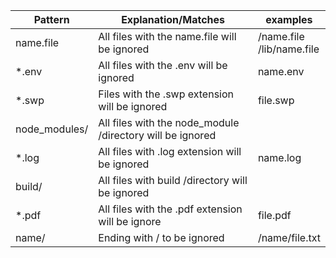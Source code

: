 Pattern       |                  Explanation/Matches                     |   examples   
--------------|----------------------------------------------------------|-------------
name.file     | All files with the name.file will be ignored             |/name.file <br> /lib/name.file                                                           
*.env         | All files with the .env will be ignored                  | name.env                                                          
*.swp         | Files with the .swp extension will be ignored            | file.swp
node_modules/ | All files with the node_module /directory will be ignored|
*.log         | All files with .log extension will be ignored            | name.log
build/        | All  files with build /directory will be ignored         | 
*.pdf         | All files with the .pdf extension will be ignore         | file.pdf
name/         | Ending with / to be ignored                              | /name/file.txt
